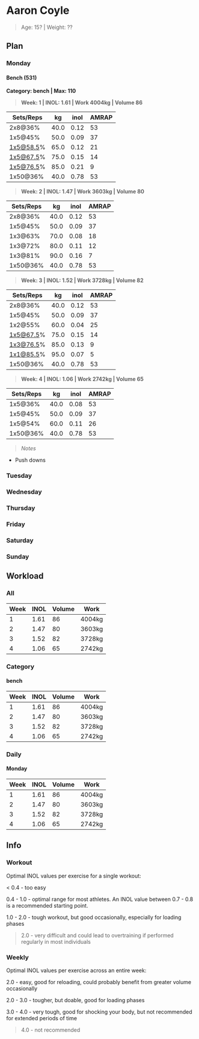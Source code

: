 # Aaron Coyle
>Age: 15? | Weight: ??
 
## Plan
### Monday
  
#### Bench (531)
__Category: bench | Max: 110__  
>__Week: 1 | INOL: 1.61 | Work 4004kg | Volume 86__
 
Sets/Reps | kg   | inol | AMRAP
----------|------|------|------
2x8@36%   | 40.0 | 0.12 | 53   
1x5@45%   | 50.0 | 0.09 | 37   
1x5@58.5% | 65.0 | 0.12 | 21   
1x5@67.5% | 75.0 | 0.15 | 14   
1x5@76.5% | 85.0 | 0.21 | 9    
1x50@36%  | 40.0 | 0.78 | 53   
  
>__Week: 2 | INOL: 1.47 | Work 3603kg | Volume 80__
 
Sets/Reps | kg   | inol | AMRAP
----------|------|------|------
2x8@36%   | 40.0 | 0.12 | 53   
1x5@45%   | 50.0 | 0.09 | 37   
1x3@63%   | 70.0 | 0.08 | 18   
1x3@72%   | 80.0 | 0.11 | 12   
1x3@81%   | 90.0 | 0.16 | 7    
1x50@36%  | 40.0 | 0.78 | 53   
  
>__Week: 3 | INOL: 1.52 | Work 3728kg | Volume 82__
 
Sets/Reps | kg   | inol | AMRAP
----------|------|------|------
2x8@36%   | 40.0 | 0.12 | 53   
1x5@45%   | 50.0 | 0.09 | 37   
1x2@55%   | 60.0 | 0.04 | 25   
1x5@67.5% | 75.0 | 0.15 | 14   
1x3@76.5% | 85.0 | 0.13 | 9    
1x1@85.5% | 95.0 | 0.07 | 5    
1x50@36%  | 40.0 | 0.78 | 53   
  
>__Week: 4 | INOL: 1.06 | Work 2742kg | Volume 65__
 
Sets/Reps | kg   | inol | AMRAP
----------|------|------|------
1x5@36%   | 40.0 | 0.08 | 53   
1x5@45%   | 50.0 | 0.09 | 37   
1x5@54%   | 60.0 | 0.11 | 26   
1x50@36%  | 40.0 | 0.78 | 53   
  
>_Notes_
 
+ Push downs  
### Tuesday
  
### Wednesday
  
### Thursday
  
### Friday
  
### Saturday
  
### Sunday
  
## Workload
### All
Week | INOL | Volume | Work  
-----|------|--------|-------
1    | 1.61 | 86     | 4004kg
2    | 1.47 | 80     | 3603kg
3    | 1.52 | 82     | 3728kg
4    | 1.06 | 65     | 2742kg
  
### Category
#### bench
Week | INOL | Volume | Work  
-----|------|--------|-------
1    | 1.61 | 86     | 4004kg
2    | 1.47 | 80     | 3603kg
3    | 1.52 | 82     | 3728kg
4    | 1.06 | 65     | 2742kg
  
### Daily
#### Monday
Week | INOL | Volume | Work  
-----|------|--------|-------
1    | 1.61 | 86     | 4004kg
2    | 1.47 | 80     | 3603kg
3    | 1.52 | 82     | 3728kg
4    | 1.06 | 65     | 2742kg
  
## Info
### Workout

Optimal INOL values per exercise for a single workout:

&lt; 0.4 \- too easy

0.4 \- 1.0 \- optimal range for most athletes. An INOL value between 0.7 \- 0.8 is a recommended starting point.

1.0 \- 2.0 \- tough workout, but good occasionally, especially for loading phases

> 2.0 \- very difficult and could lead to overtraining if performed regularly in most individuals
### Weekly

Optimal INOL values per exercise across an entire week:

2.0 \- easy, good for reloading, could probably benefit from greater volume occasionally

2.0 \- 3.0 \- tougher, but doable, good for loading phases

3.0 \- 4.0 \- very tough, good for shocking your body, but not recommended for extended periods of time

> 4.0 \- not recommended
